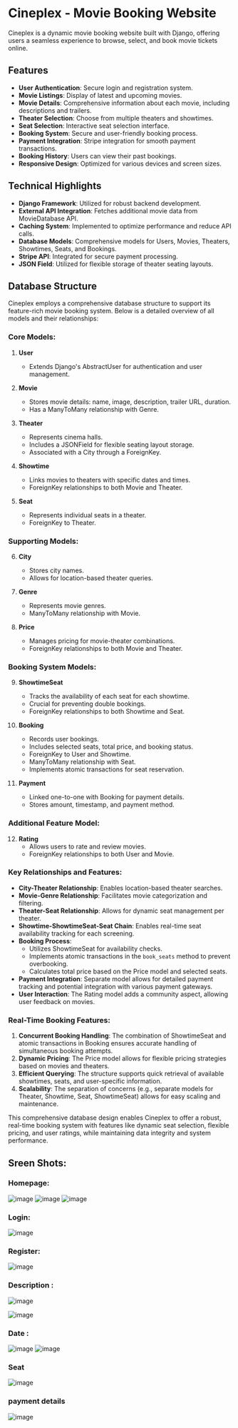# Cineplex - Movie Booking Website

Cineplex is a dynamic movie booking website built with Django, offering users a seamless experience to browse, select, and book movie tickets online.

## Features

- **User Authentication**: Secure login and registration system.
- **Movie Listings**: Display of latest and upcoming movies.
- **Movie Details**: Comprehensive information about each movie, including descriptions and trailers.
- **Theater Selection**: Choose from multiple theaters and showtimes.
- **Seat Selection**: Interactive seat selection interface.
- **Booking System**: Secure and user-friendly booking process.
- **Payment Integration**: Stripe integration for smooth payment transactions.
- **Booking History**: Users can view their past bookings.
- **Responsive Design**: Optimized for various devices and screen sizes.

## Technical Highlights

- **Django Framework**: Utilized for robust backend development.
- **External API Integration**: Fetches additional movie data from MovieDatabase API.
- **Caching System**: Implemented to optimize performance and reduce API calls.
- **Database Models**: Comprehensive models for Users, Movies, Theaters, Showtimes, Seats, and Bookings.
- **Stripe API**: Integrated for secure payment processing.
- **JSON Field**: Utilized for flexible storage of theater seating layouts.

## Database Structure

Cineplex employs a comprehensive database structure to support its feature-rich movie booking system. Below is a detailed overview of all models and their relationships:

### Core Models:

1. **User**
   - Extends Django's AbstractUser for authentication and user management.

2. **Movie**
   - Stores movie details: name, image, description, trailer URL, duration.
   - Has a ManyToMany relationship with Genre.

3. **Theater**
   - Represents cinema halls.
   - Includes a JSONField for flexible seating layout storage.
   - Associated with a City through a ForeignKey.

4. **Showtime**
   - Links movies to theaters with specific dates and times.
   - ForeignKey relationships to both Movie and Theater.

5. **Seat**
   - Represents individual seats in a theater.
   - ForeignKey to Theater.

### Supporting Models:

6. **City**
   - Stores city names.
   - Allows for location-based theater queries.

7. **Genre**
   - Represents movie genres.
   - ManyToMany relationship with Movie.

8. **Price**
   - Manages pricing for movie-theater combinations.
   - ForeignKey relationships to both Movie and Theater.

### Booking System Models:

9. **ShowtimeSeat**
   - Tracks the availability of each seat for each showtime.
   - Crucial for preventing double bookings.
   - ForeignKey relationships to both Showtime and Seat.

10. **Booking**
    - Records user bookings.
    - Includes selected seats, total price, and booking status.
    - ForeignKey to User and Showtime.
    - ManyToMany relationship with Seat.
    - Implements atomic transactions for seat reservation.

11. **Payment**
    - Linked one-to-one with Booking for payment details.
    - Stores amount, timestamp, and payment method.

### Additional Feature Model:

12. **Rating**
    - Allows users to rate and review movies.
    - ForeignKey relationships to both User and Movie.

### Key Relationships and Features:

- **City-Theater Relationship**: Enables location-based theater searches.
- **Movie-Genre Relationship**: Facilitates movie categorization and filtering.
- **Theater-Seat Relationship**: Allows for dynamic seat management per theater.
- **Showtime-ShowtimeSeat-Seat Chain**: Enables real-time seat availability tracking for each screening.
- **Booking Process**:
  - Utilizes ShowtimeSeat for availability checks.
  - Implements atomic transactions in the `book_seats` method to prevent overbooking.
  - Calculates total price based on the Price model and selected seats.
- **Payment Integration**: Separate model allows for detailed payment tracking and potential integration with various payment gateways.
- **User Interaction**: The Rating model adds a community aspect, allowing user feedback on movies.

### Real-Time Booking Features:

1. **Concurrent Booking Handling**: The combination of ShowtimeSeat and atomic transactions in Booking ensures accurate handling of simultaneous booking attempts.
2. **Dynamic Pricing**: The Price model allows for flexible pricing strategies based on movies and theaters.
3. **Efficient Querying**: The structure supports quick retrieval of available showtimes, seats, and user-specific information.
4. **Scalability**: The separation of concerns (e.g., separate models for Theater, Showtime, Seat, ShowtimeSeat) allows for easy scaling and maintenance.

This comprehensive database design enables Cineplex to offer a robust, real-time booking system with features like dynamic seat selection, flexible pricing, and user ratings, while maintaining data integrity and system performance.

## Sreen Shots:

### Homepage:

![image](https://github.com/user-attachments/assets/594b1869-154d-400f-999f-fd24d6f4944c)
![image](https://github.com/user-attachments/assets/02dabc02-ba33-459f-b317-57ed8e47a3ce)
![image](https://github.com/user-attachments/assets/f183938a-af77-4eb9-8712-b8ce36f08518)

### Login:

![image](https://github.com/user-attachments/assets/d6152113-39d1-4bc7-95db-9aea56526b48)

### Register:

![image](https://github.com/user-attachments/assets/b8ba25c0-bb4f-4c4c-bf2b-02e6a032943d)

### Description :

![image](https://github.com/user-attachments/assets/a51c3427-0e25-424f-aa90-36fd200aa563)


![image](https://github.com/user-attachments/assets/d6c9fdef-c81d-46b1-ad80-811d6cd5574c)

### Date :

![image](https://github.com/user-attachments/assets/aa012733-4022-41a8-8c95-f93cc465a259)
![image](https://github.com/user-attachments/assets/08c27455-9075-4515-926a-a81dfb6b82cf)

### Seat 

![image](https://github.com/user-attachments/assets/25debc9c-6f3b-4673-8cdb-04dd9f2c926a)

### payment details 

![image](https://github.com/user-attachments/assets/02b1e98a-714a-44a8-9710-afe43544fa31)






